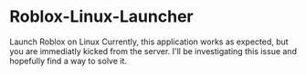 # Roblox-Linux-Launcher
Launch Roblox on Linux
Currently, this application works as expected, but you are immediatly kicked from the server. I'll be investigating this issue and hopefully find a way to solve it.
